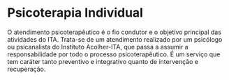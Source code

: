 # Psicoterapia Individual

O atendimento psicoterapêutico é o fio condutor e o objetivo principal das
atividades do ITA. Trata-se de um atendimento realizado por um psicólogo ou 
psicanalista do Instituto Acolher-ITA, que passa a assumir a responsabilidade 
por todo o processo psicoterapêutico. É um serviço que tem caráter tanto 
preventivo e integrativo quanto de intervenção e recuperação.

